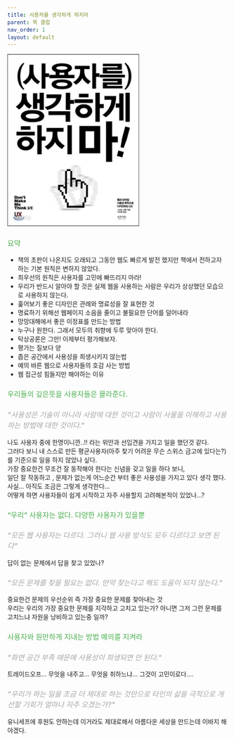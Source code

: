```yaml
---
title: 사용자를 생각하게 하지마
parent: 북 클럽
nav_order: 1
layout: default
---
```


<img src="../../assets/images/book-2.jpeg" alt="사용자를 생각하게 하지마" width="300px">

<h3 style="color:#4caf50;font-weight:500;">요약</h3>

- 책의 초판이 나온지도 오래되고 그동안 웹도 빠르게 발전 했지만 책에서 전하고자 하는 기본 원칙은 변하지 않았다.
- 최우선의 원칙은 사용자를 고민에 빠뜨리지 마라!
- 우리가 반드시 알아야 할 것은 실제 웹을 사용하는 사람은 우리가 상상했던 모습으로 사용하지 않는다.
- 훑어보기 좋은 디자인은 관례와 명료성을 잘 표현한 것
- 명료하기 위해선 웹페이지 소음을 줄이고 불필요한 단어를 덜어내라
- 망망대해에서 좋은 이정표를 만드는 방법
- 누구나 원한다. 그래서 모두의 취향에 두루 맞아야 한다.
- 탁상공론은 그만! 이제부터 평가해보자.
- 평가는 질보다 양
- 좁은 공간에서 사용성을 희생시키지 않는법
- 예의 바른 웹으로 사용자들의 호감 사는 방법
- 웹 접근성 힘들지만 해야하는 이유

<h3 style="color:#4caf50;font-weight:500;">우리들의 깊은뜻을 사용자들은 몰라준다.</h3>

<h3 style="color:#a8a7a8;font-weight:500;">
    <em>"사용성은 기술이 아니라 사람에 대한 것이고 사람이 사물을 이해하고 사용하는 방법에 대한 것이다."</em>
</h3>

나도 사용자 중에 한명이니깐..!! 라는 위안과 선입견을 가지고 일을 했던것 같다.  
그러다 보니 내 스스로 만든 평균사용자(아주 찾기 어려운 무슨 스위스 금고에 있다는?) 를 기준으로 일을 하지 않았나 싶다.  
가장 중요한건 무조건 잘 동작해야 한다는 신념을 갖고 일을 하다 보니,  
일단 잘 작동하고 , 문제가 없는게 어느순간 부터 좋은 사용성을 가지고 있다 생각 했다.  
사실… 아직도 조금은 그렇게 생각한다…  
어떻게 하면 사용자들이 쉽게 시작하고 자주 사용할지 고려해본적이 있었나…?

<h3 style="color:#4caf50;font-weight:500;">“우리” 사용자는 없다. 다양한 사용자가 있을뿐</h3>

<h3 style="color:#a8a7a8;font-weight:500;">
    <em>"모든 웹 사용자는 다르다. 그러니 웹 사용 방식도 모두 다르다고 보면 된다"</em>
</h3>

답이 없는 문제에서 답을 찾고 있었나?

<h3 style="color:#a8a7a8;font-weight:500;">
    <em>"모든 문제를 찾을 필요는 없다. 만약 찾는다고 해도 도움이 되지 않는다."</em>
</h3>

중요한건 문제의 우선순위 즉 가장 중요한 문제를 찾아내는 것  
우리는 우리의 가장 중요한 문제를 지각하고 고치고 있는가? 아니면 그저 그런 문제를 고치느냐 자원을 낭비하고 있는중 일까?

<h3 style="color:#4caf50;font-weight:500;">사용자와 원만하게 지내는 방법 예의를 지켜라</h3>

<h3 style="color:#a8a7a8;font-weight:500;">
    <em>"화면 공간 부족 때문에 사용성이 희생되면 안 된다."</em>
</h3>

트레이드오프… 무엇을 내주고… 무엇을 취하느냐… 그것이 고민이로다….

<h3 style="color:#a8a7a8;font-weight:500;">
    <em>"우리가 하는 일을 조금 더 제대로 하는 것만으로 타인의 삶을 극적으로 개선할 기회가 얼마나 자주 오겠는가?"</em>
</h3>

유니세프에 후원도 안하는데 이거라도 제대로해서 아름다운 세상을 만드는데 이바지 해야겠다.
